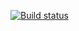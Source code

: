 [![Build status](https://ci.appveyor.com/api/projects/status/9fl4ry7rurmjruuy?svg=true)](https://ci.appveyor.com/project/Natalie-Roach/carddeliveryselenide)
